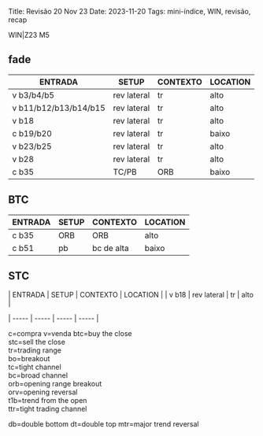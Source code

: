 Title: Revisão 20 Nov 23
Date: 2023-11-20
Tags: mini-índice, WIN, revisão, recap

WIN|Z23 M5  

## fade

| ENTRADA | SETUP | CONTEXTO | LOCATION |
| ----- | ----- | ----- | ----- |
| v b3/b4/b5 | rev lateral | tr | alto |
| v b11/b12/b13/b14/b15 | rev lateral | tr | alto |
| v b18 | rev lateral | tr | alto |
| c b19/b20 | rev lateral | tr | baixo |
| v b23/b25 | rev lateral | tr | alto |
| v b28 | rev lateral | tr | alto |
| c b35 | TC/PB | ORB | baixo |


## BTC

| ENTRADA | SETUP | CONTEXTO | LOCATION |
| ----- | ----- | ----- | ----- |
| c b35 | ORB | ORB | alto |
| c b51 | pb | bc de alta | baixo |



## STC

| ENTRADA | SETUP | CONTEXTO | LOCATION |
| v b18 | rev lateral | tr | alto |

| ----- | ----- | ----- | ----- |



c=compra
v=venda
btc=buy the close  
stc=sell the close  
tr=trading range  
bo=breakout  
tc=tight channel  
bc=broad channel  
orb=opening range breakout  
orv=opening reversal  
t1b=trend from the open  
ttr=tight trading channel  

db=double bottom
dt=double top
mtr=major trend reversal
